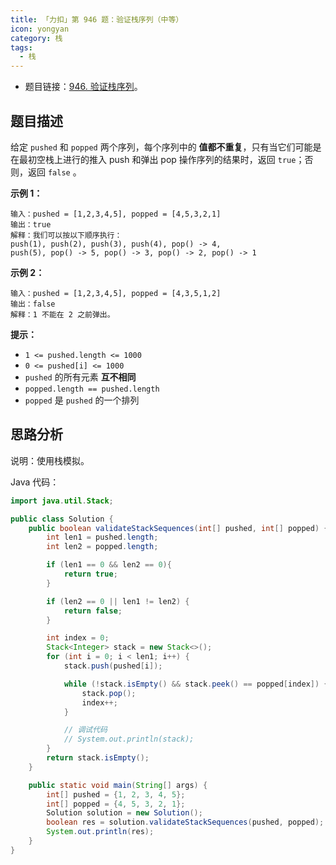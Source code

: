 ```yaml
---
title: 「力扣」第 946 题：验证栈序列（中等）
icon: yongyan
category: 栈
tags:
  - 栈
---
```


+ 题目链接：[946. 验证栈序列](https://leetcode-cn.com/problems/validate-stack-sequences)。

## 题目描述

给定 `pushed` 和 `popped` 两个序列，每个序列中的 **值都不重复**，只有当它们可能是在最初空栈上进行的推入 push 和弹出 pop 操作序列的结果时，返回 `true`；否则，返回 `false` 。



**示例 1：**

```
输入：pushed = [1,2,3,4,5], popped = [4,5,3,2,1]
输出：true
解释：我们可以按以下顺序执行：
push(1), push(2), push(3), push(4), pop() -> 4,
push(5), pop() -> 5, pop() -> 3, pop() -> 2, pop() -> 1
```

**示例 2：**

```
输入：pushed = [1,2,3,4,5], popped = [4,3,5,1,2]
输出：false
解释：1 不能在 2 之前弹出。
```

**提示：**

- `1 <= pushed.length <= 1000`
- `0 <= pushed[i] <= 1000`
- `pushed` 的所有元素 **互不相同**
- `popped.length == pushed.length`
- `popped` 是 `pushed` 的一个排列

## 思路分析

说明：使用栈模拟。

Java 代码：

```java
import java.util.Stack;

public class Solution {
    public boolean validateStackSequences(int[] pushed, int[] popped) {
        int len1 = pushed.length;
        int len2 = popped.length;

        if (len1 == 0 && len2 == 0){
            return true;
        }

        if (len2 == 0 || len1 != len2) {
            return false;
        }

        int index = 0;
        Stack<Integer> stack = new Stack<>();
        for (int i = 0; i < len1; i++) {
            stack.push(pushed[i]);

            while (!stack.isEmpty() && stack.peek() == popped[index]) {
                stack.pop();
                index++;
            }

            // 调试代码
            // System.out.println(stack);
        }
        return stack.isEmpty();
    }

    public static void main(String[] args) {
        int[] pushed = {1, 2, 3, 4, 5};
        int[] popped = {4, 5, 3, 2, 1};
        Solution solution = new Solution();
        boolean res = solution.validateStackSequences(pushed, popped);
        System.out.println(res);
    }
}
```

